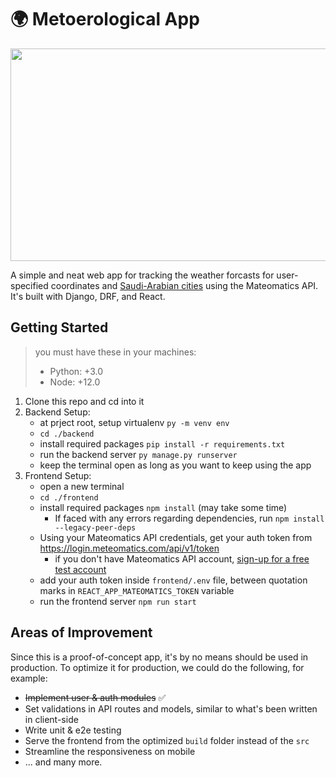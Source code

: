# 🌍 Metoerological App
<p align='center'>
<img width="700" height="340" src="https://user-images.githubusercontent.com/65918738/210155872-e6ea2c06-5814-4776-9b94-ba66841f6fbd.png">
</p>

A simple and neat web app for tracking the weather forcasts for user-specified coordinates and [Saudi-Arabian cities](https://github.com/homaily/Saudi-Arabia-Regions-Cities-and-Districts) using the Mateomatics API. It's built with Django, DRF, and React.

## Getting Started

> you must have these in your machines: 
>- Python: +3.0
>- Node: +12.0

1. Clone this repo and cd into it
2. Backend Setup:
    * at prject root, setup virtualenv `py -m venv env`
    * `cd ./backend`
    * install required packages `pip install -r requirements.txt`
    * run the backend server `py manage.py runserver`
    * keep the terminal open as long as you want to keep using the app
3. Frontend Setup:
    * open a new terminal
    * `cd ./frontend`
    * install required packages `npm install` (may take some time)
         * If faced with any errors regarding dependencies, run `npm install --legacy-peer-deps`
    * Using your Mateomatics API credentials, get your auth token from <https://login.meteomatics.com/api/v1/token>
        * if you don't have Mateomatics API account, [sign-up for a free test account](https://www.meteomatics.com/en/sign-up-weather-api-test-account/)
    * add your auth token inside `frontend/.env` file, between quotation marks in `REACT_APP_MATEOMATICS_TOKEN` variable
    * run the frontend server `npm run start`
    
## Areas of Improvement
Since this is a proof-of-concept app, it's by no means should be used in production. To optimize it for production, we could do the following, for example:
* ~~Implement user & auth modules~~ ✅
* Set validations in API routes and models, similar to what's been written in client-side
* Write unit & e2e testing
* Serve the frontend from the optimized `build` folder instead of the `src`
* Streamline the responsiveness on mobile
* ... and many more.
